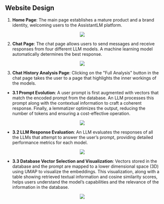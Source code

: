 ## Website Design

1. **Home Page**: The main page establishes a mature product and a brand identity, welcoming users to the AssistantLM platform. 

<p align="center">
  <img src="https://github.com/HassanBoukhamseen/AssistantLM/assets/60622951/201db1ef-7404-48c7-a682-5185d49a2b8d" />
</p>

2. **Chat Page**: The chat page allows users to send messages and receive responses from four different LLM models. A machine learning model automatically determines the best response.

<p align="center">
  <img src="https://github.com/HassanBoukhamseen/AssistantLM/assets/60622951/e03b3551-a7f6-412c-9dcb-f4a62f73ac37" />
</p>

3. **Chat History Analysis Page**: Clicking on the "Full Analysis" button in the chat page takes the user to a page that highlights the inner workings of the models. 
  - **3.1 Prompt Evolution**: A user prompt is first augmented with vectors that match the encoded prompt from the database. An LLM processes this prompt along with the contextual information to craft a coherent response. Finally, a lemmatizer optimizes the output, reducing the number of tokens and ensuring a cost-effective operation.

<p align="center">
  <img src="https://github.com/HassanBoukhamseen/AssistantLM/assets/60622951/027e6500-4183-4e78-bc6a-416b14c863c5" />
</p>
  
  - **3.2 LLM Response Evaluation**: An LLM evaluates the responses of all the LLMs that attempt to answer the user’s prompt, providing detailed performance metrics for each model.

<p align="center">
  <img src="https://github.com/HassanBoukhamseen/AssistantLM/assets/60622951/6b794646-c3dc-45aa-87e3-1c1ee8e807fd" />
</p>
  
  - **3.3 Database Vector Selection and Visualization**: Vectors stored in the database and the prompt are mapped to a lower dimensional space (3D) using UMAP to visualize the embeddings. This visualization, along with a table showing retrieved textual information and cosine similarity scores, helps users understand the model’s capabilities and the relevance of the information in the database. 

<p align="center">
  <img src="https://github.com/HassanBoukhamseen/AssistantLM/assets/60622951/af336a16-9ed8-4594-ab2f-15bbe5fb641b" />
</p>
